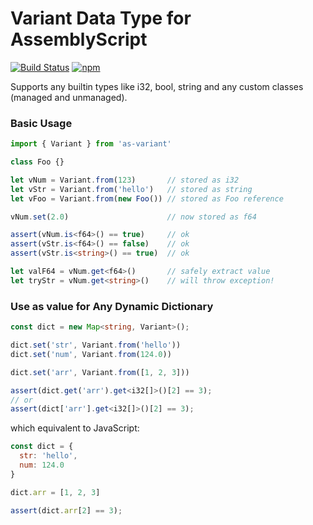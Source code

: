 Variant Data Type for AssemblyScript
===

[![Build Status](https://github.com/MaxGraey/as-variant/actions/workflows/test.yml/badge.svg?event=push)](https://github.com/MaxGraey/as-variant/actions/workflows/test.yml?query=branch%3Amain)
[![npm](https://img.shields.io/npm/v/as-variant.svg?color=007acc&logo=npm)](https://www.npmjs.com/package/as-variant)

Supports any builtin types like i32, bool, string and any custom classes (managed and unmanaged).

### Basic Usage

```ts
import { Variant } from 'as-variant'

class Foo {}

let vNum = Variant.from(123)       // stored as i32
let vStr = Variant.from('hello')   // stored as string
let vFoo = Variant.from(new Foo()) // stored as Foo reference

vNum.set(2.0)                      // now stored as f64

assert(vNum.is<f64>() == true)     // ok
assert(vStr.is<f64>() == false)    // ok
assert(vStr.is<string>() == true)  // ok

let valF64 = vNum.get<f64>()       // safely extract value
let tryStr = vNum.get<string>()    // will throw exception!
```

### Use as value for Any Dynamic Dictionary

```ts
const dict = new Map<string, Variant>();

dict.set('str', Variant.from('hello'))
dict.set('num', Variant.from(124.0))

dict.set('arr', Variant.from([1, 2, 3]))

assert(dict.get('arr').get<i32[]>()[2] == 3);
// or
assert(dict['arr'].get<i32[]>()[2] == 3);
```

which equivalent to JavaScript:

```js
const dict = {
  str: 'hello',
  num: 124.0
}

dict.arr = [1, 2, 3]

assert(dict.arr[2] == 3);
```
